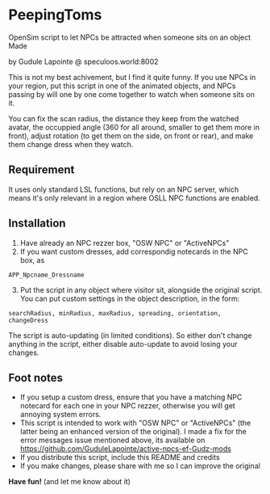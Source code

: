 # PeepingToms

OpenSim script to let NPCs be attracted when someone sits on an object Made

by Gudule Lapointe @ speculoos.world:8002

This is not my best achivement, but I find it quite funny. If you use NPCs in your region, put this script in one of the animated objects, and NPCs passing by will one by one come together to watch when someone sits on it.

You can fix the scan radius, the distance they keep from the watched avatar, the occuppied angle (360 for all around, smaller to get them more in front), adjust rotation (to get them on the side, on front or rear), and make them change dress when they watch.

## Requirement

It uses only standard LSL functions, but rely on an NPC server, which means it's only relevant in a region where OSLL NPC functions are enabled.

## Installation

1. Have already an NPC rezzer box, "OSW NPC" or "ActiveNPCs"
2. If you want custom dresses, add correspondig notecards in the NPC box, as

  ```
  APP_Npcname_Dressname
  ```

3. Put the script in any object where visitor sit, alongside the original script. You can put custom settings in the object description, in the form:

  ```
  searchRadius, minRadius, maxRadius, spreading, orientation, changeDress
  ```

The script is auto-updating (in limited conditions). So either don't change anything in the script, either disable auto-update to avoid losing your changes.

## Foot notes

- If you setup a custom dress, ensure that you have a matching NPC notecard for each one in your NPC rezzer, otherwise you will get annoying system errors.
- This script is intended to work with "OSW NPC" or "ActiveNPCs" (the latter being an enhanced version of the original). I made a fix for the error messages issue mentioned above, its available on <https://github.com/GuduleLapointe/active-npcs-ef-Gudz-mods>
- If you distribute this script, include this README and credits
- If you make changes, please share with me so I can improve the original

**Have fun!** (and let me know about it)
